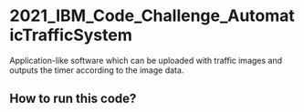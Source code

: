 # 2021_IBM_Code_Challenge_AutomaticTrafficSystem

Application-like software which can be uploaded with traffic images and outputs the timer according to the image data.

## How to run this code?








